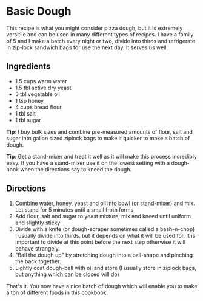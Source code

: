 Basic Dough
===========

This recipe is what you might consider pizza dough, but it is extremely versitile and can be used
in many different types of recipes. I have a family of 5 and I make a batch every night or two,
divide into thirds and refrigerate in zip-lock sandwich bags for use the next day. It serves us
well.

Ingredients
-----------

* 1.5 cups warm water
* 1.5 tbl active dry yeast
* 3 tbl vegetable oil
* 1 tsp honey
* 4 cups bread flour
* 1 tbl salt
* 1 tbl sugar

__Tip__: I buy bulk sizes and combine pre-measured amounts of flour, salt and sugar into gallon
sized ziplock bags to make it quicker to make a batch of dough.

__Tip__: Get a stand-mixer and treat it well as it will make this process incredibly easy. If you
have a stand-mixer use it on the lowest setting with a dough-hook when the directions say to
kneed the dough.

Directions
----------

1. Combine water, honey, yeast and oil into bowl (or stand-mixer) and mix. Let stand for 5 minutes
until a small froth forms
2. Add flour, salt and sugar to yeast mixture, mix and kneed until uniform and slightly sticky
3. Divide with a knife (or dough-scraper sometimes called a bash-n-chop) I usually divide into
thirds, but it depends on what it will be used for. It is important to divide at this point before
the next step otherwise it will behave strangely.
4. "Ball the dough up" by stretching dough into a ball-shape and pinching the back together.
5. Lightly coat dough-ball with oil and store (I usually store in ziplock bags, but anything
which can be closed will do)

That's it. You now have a nice batch of dough which will enable you to make a ton of different foods
in this cookbook.
